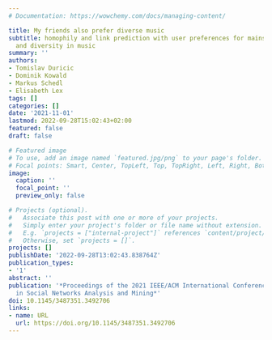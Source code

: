 ```yaml
---
# Documentation: https://wowchemy.com/docs/managing-content/

title: My friends also prefer diverse music
subtitle: homophily and link prediction with user preferences for mainstream, novelty,
  and diversity in music
summary: ''
authors:
- Tomislav Duricic
- Dominik Kowald
- Markus Schedl
- Elisabeth Lex
tags: []
categories: []
date: '2021-11-01'
lastmod: 2022-09-28T15:02:43+02:00
featured: false
draft: false

# Featured image
# To use, add an image named `featured.jpg/png` to your page's folder.
# Focal points: Smart, Center, TopLeft, Top, TopRight, Left, Right, BottomLeft, Bottom, BottomRight.
image:
  caption: ''
  focal_point: ''
  preview_only: false

# Projects (optional).
#   Associate this post with one or more of your projects.
#   Simply enter your project's folder or file name without extension.
#   E.g. `projects = ["internal-project"]` references `content/project/deep-learning/index.md`.
#   Otherwise, set `projects = []`.
projects: []
publishDate: '2022-09-28T13:02:43.838764Z'
publication_types:
- '1'
abstract: ''
publication: '*Proceedings of the 2021 IEEE/ACM International Conference on Advances
  in Social Networks Analysis and Mining*'
doi: 10.1145/3487351.3492706
links:
- name: URL
  url: https://doi.org/10.1145/3487351.3492706
---
```

